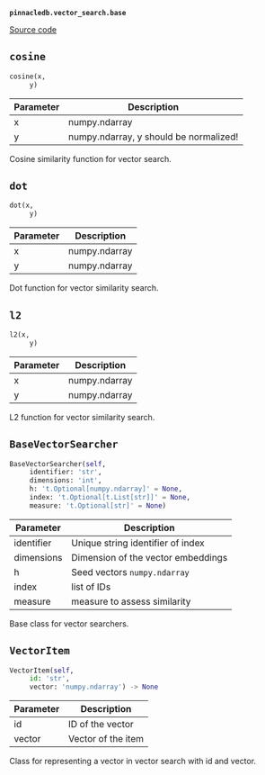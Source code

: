 **`pinnacledb.vector_search.base`** 

[Source code](https://github.com/SuperDuperDB/pinnacledb/blob/main/pinnacledb/vector_search/base.py)

## `cosine` 

```python
cosine(x,
     y)
```
| Parameter | Description |
|-----------|-------------|
| x | numpy.ndarray |
| y | numpy.ndarray, y should be normalized! |

Cosine similarity function for vector search.

## `dot` 

```python
dot(x,
     y)
```
| Parameter | Description |
|-----------|-------------|
| x | numpy.ndarray |
| y | numpy.ndarray |

Dot function for vector similarity search.

## `l2` 

```python
l2(x,
     y)
```
| Parameter | Description |
|-----------|-------------|
| x | numpy.ndarray |
| y | numpy.ndarray |

L2 function for vector similarity search.

## `BaseVectorSearcher` 

```python
BaseVectorSearcher(self,
     identifier: 'str',
     dimensions: 'int',
     h: 't.Optional[numpy.ndarray]' = None,
     index: 't.Optional[t.List[str]]' = None,
     measure: 't.Optional[str]' = None)
```
| Parameter | Description |
|-----------|-------------|
| identifier | Unique string identifier of index |
| dimensions | Dimension of the vector embeddings |
| h | Seed vectors ``numpy.ndarray`` |
| index | list of IDs |
| measure | measure to assess similarity |

Base class for vector searchers.

## `VectorItem` 

```python
VectorItem(self,
     id: 'str',
     vector: 'numpy.ndarray') -> None
```
| Parameter | Description |
|-----------|-------------|
| id | ID of the vector |
| vector | Vector of the item |

Class for representing a vector in vector search with id and vector.

